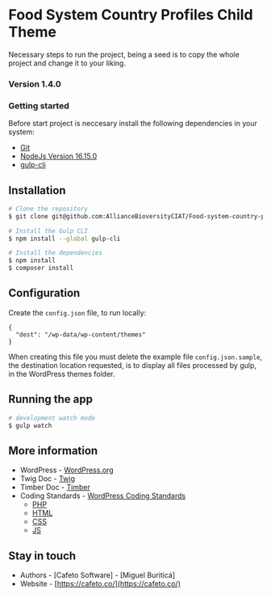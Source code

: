 # Food System Country Profiles Child Theme #

Necessary steps to run the project, being a seed is to copy the whole project and change it to your liking.

### Version 1.4.0 ###


### Getting started ###

Before start project is neccesary install the following dependencies in your system:

* [Git](https://git-scm.com/)
* [NodeJs Version 16.15.0](https://nodejs.org)
* [gulp-cli](https://gulpjs.com/)

## Installation
```bash
# Clone the repository
$ git clone git@github.com:AllianceBioversityCIAT/Food-system-country-profiles.git

# Install the Gulp CLI
$ npm install --global gulp-cli

# Install the dependencies
$ npm install
$ composer install
```

## Configuration
Create the `config.json` file, to run locally:

```.config
{
  "dest": "/wp-data/wp-content/themes"
}
```
When creating this file you must delete the example file `config.json.sample`, the destination location requested, is to display all files processed by gulp, in the WordPress themes folder.

## Running the app

```bash
# development watch mode
$ gulp watch

```
## More information
- WordPress - [WordPress.org](https://developer.wordpress.org/themes/getting-started/)
- Twig Doc - [Twig](https://twig.symfony.com/doc/3.x/)
- Timber Doc - [Timber](https://timber.github.io/docs/)
- Coding Standards - [WordPress Coding Standards](https://codex.wordpress.org/WordPress_Coding_Standards)
    * [PHP](https://make.wordpress.org/core/handbook/best-practices/coding-standards/php/)
    * [HTML](https://make.wordpress.org/core/handbook/best-practices/coding-standards/html/)
    * [CSS](https://make.wordpress.org/core/handbook/best-practices/coding-standards/css/)
    * [JS](https://make.wordpress.org/core/handbook/best-practices/coding-standards/javascript/)

## Stay in touch

- Authors - [Cafeto Software] - [Miguel Buriticá]
- Website - [https://cafeto.co/](https://cafeto.co/)
